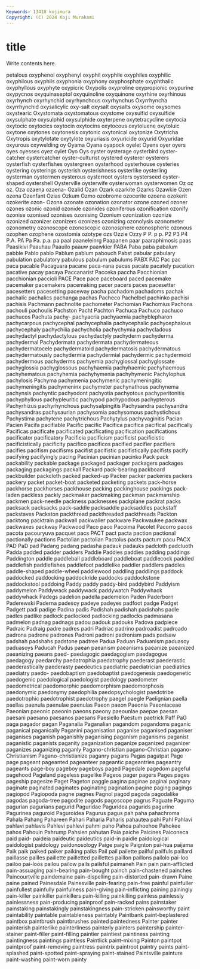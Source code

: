 ```yaml
---
Keywords: 13418 kojimura
Copyright: (C) 2024 Koji Murakami
---
```


# title

Write contents here.



petalous oxyphenol oxyphenyl oxyphil oxyphile oxyphiles oxyphilic oxyphilous
oxyphils oxyphonia oxyphony oxyphosphate oxyphthalic oxyphyllous oxyphyte oxypicric Oxypolis oxyproline
oxypropionic oxypurine oxypycnos oxyquinaseptol oxyquinoline oxyquinone oxyrhine oxyrhinous oxyrhynch oxyrhynchid
oxyrhynchous oxyrhynchus Oxyrrhyncha oxyrrhynchid oxysalicylic oxy-salt oxysalt oxysalts oxysome oxysomes
oxystearic Oxystomata oxystomatous oxystome oxysulfid oxysulfide oxysulphate oxysulphid oxysulphide oxyterpene
oxytetracycline oxytocia oxytocic oxytocics oxytocin oxytocins oxytocous oxytoluene oxytoluic oxytone
oxytones oxytonesis oxytonic oxytonical oxytonize Oxytricha Oxytropis oxytylotate oxytylote oxyuriasis
oxyuricide oxyurid Oxyuridae oxyurous oxywelding oy Oyama Oyana oyapock oyelet
Oyens oyer oyers oyes oyesses oyez oylet Oyo Oys oyster
oysterage oysterbird oyster-catcher oystercatcher oyster-culturist oystered oysterer oysterers oysterfish oysterfishes
oystergreen oysterhood oysterhouse oysteries oystering oysterings oysterish oysterishness oysterlike oysterling
oysterman oystermen oysterous oysterroot oysters oysterseed oyster-shaped oystershell Oysterville oysterwife
oysterwoman oysterwomen Oz oz oz. Oza ozaena ozaena- Ozalid Ozan
Ozark ozarkite Ozarks Ozawkie Ozen ozena Ozenfant Ozias Ozkum Ozmo
ozobrome ozocerite ozoena ozokerit ozokerite ozon- Ozona ozonate ozonation ozonator
ozone ozoned ozoner ozones ozonic ozonid ozonide ozonides ozoniferous ozonification
ozonify ozonise ozonised ozonises ozonising Ozonium ozonization ozonize ozonized ozonizer
ozonizers ozonizes ozonizing ozonolysis ozonometer ozonometry ozonoscope ozonoscopic ozonosphere ozonospheric
ozonous ozophen ozophene ozostomia ozotype ozs Ozzie Ozzy P P.
p p. P2 P3 P4 P.A. PA Pa Pa. p.a.
pa paal paaneleinrg Paapanen paar paaraphimosis paas Paasikivi Paauhau Paauilo
paauw paawkier PABA Paba paba pabalum pabble Pablo pablo Pablum
pablum pabouch Pabst pabular pabulary pabulation pabulatory pabulous pabulum pabulums
PABX PAC Pac pac paca pacable Pacaguara pacane paca-rana pacas
pacate pacately pacation pacative pacay pacaya Paccanarist Pacceka paccha Pacchionian
pacchionian paccioli PACE Pace pace paceboard paced pacemake pacemaker pacemakers
pacemaking pacer pacers paces pacesetter pacesetters pacesetting paceway pacha pachadom
pachadoms pachak pachalic pachalics pachanga pachas Pacheco Pachelbel pachinko pachisi
pachisis Pachmann pachnolite pachometer Pachomian Pachomius Pachons pachouli pachoulis Pachston
Pacht Pachton Pachuca Pachuco pachuco pachucos Pachuta pachy- pachyacria pachyaemia
pachyblepharon pachycarpous pachycephal pachycephalia pachycephalic pachycephalous pachycephaly pachychilia pachycholia pachychymia
pachycladous pachydactyl pachydactylous pachydactyly pachyderm pachyderma pachydermal Pachydermata pachydermata pachydermateous
pachydermatocele pachydermatoid pachydermatosis pachydermatous pachydermatously pachydermia pachydermial pachydermic pachydermoid pachydermous
pachyderms pachyemia pachyglossal pachyglossate pachyglossia pachyglossous pachyhaemia pachyhaemic pachyhaemous pachyhematous
pachyhemia pachyhymenia pachyhymenic Pachylophus pachylosis Pachyma pachymenia pachymenic pachymeningitic pachymeningitis
pachymeninx pachymeter pachynathous pachynema pachynsis pachyntic pachyodont pachyotia pachyotous pachyperitonitis
pachyphyllous pachypleuritic pachypod pachypodous pachypterous Pachyrhizus pachyrhynchous pachysalpingitis Pachysandra pachysandra
pachysandras pachysaurian pachysomia pachysomous pachystichous Pachystima pachytene pachytrichous Pachytylus pachyvaginitis
Pacian Pacien Pacifa pacifiable Pacific pacific Pacifica pacifica pacifical pacifically
Pacificas pacificate pacificated pacificating pacification pacifications pacificator pacificatory Pacificia pacificism
pacificist pacificistic pacificistically pacificity pacifico pacificos pacified pacifier pacifiers pacifies
pacifism pacifisms pacifist pacifistic pacifistically pacifists pacify pacifying pacifyingly pacing
Pacinian pacinian pacinko Pack pack packability packable package packaged packager
packagers packages packaging packagings packall Packard pack-bearing packboard packbuilder packcloth
packed packed-up Packer packer packeries packers packery packet packet-boat packeted
packeting packets pack-horse packhorse packhorses packhouse packing packinghouse packings pack-laden
packless packly packmaker packmaking packman packmanship packmen pack-needle packness packnesses
packplane packrat packs packsack packsacks pack-saddle packsaddle packsaddles packstaff packstaves
Packston packthread packthreaded packthreads Packton packtong packtrain packwall packwaller packware
Packwaukee packwax packwaxes packway Packwood Paco paco Pacoima Pacolet Pacorro
pacos pacota pacouryuva pacquet pacs PACT pact pacta paction pactional
pactionally pactions Pactolian pactolian Pactolus pacts pactum pacu PACX PAD
PaD pad Padang padang padasha padauk padauks padcloth padcluoth Padda
padded padder padders Paddie Paddies paddies padding paddings Paddington paddle
paddleball paddleboard paddleboat paddlecock paddled paddlefish paddlefishes paddlefoot paddlelike paddler
paddlers paddles paddle-shaped paddle-wheel paddlewood paddling paddlings paddock paddocked paddocking
paddockride paddocks paddockstone paddockstool paddoing Paddy paddy paddy-bird paddybird Paddyism
paddymelon Paddywack paddywack paddywatch Paddywhack paddywhack Padegs padelion padella pademelon
Paden Paderborn Paderewski Paderna padesoy padeye padeyes padfoot padge Padget
Padgett padi padige Padina padis Padishah padishah padishahs padle padles
padlike padlock padlocked padlocking padlocks padmasana padmelon padnag padnags padou
padouk padouks Padova padpiece Padraic Padraig padre padres padri Padriac
padrino padroadist padroado padrona padrone padrones Padroni padroni padronism pads
padsaw padshah padshahs padstone padtree Padua Paduan Paduanism paduasoy paduasoys
Paducah Padus paean paeanism paeanisms paeanize paeanized paeanizing paeans paed-
paedagogic paedagogism paedagogue paedagogy paedarchy paedatrophia paedatrophy paederast paederastic paederastically
paederasty paedeutics paediatric paediatrician paediatrics paediatry paedo- paedobaptism paedobaptist paedogenesis
paedogenetic paedogenic paedological paedologist paedology paedometer paedometrical paedomorphic paedomorphism paedomorphosis
paedonymic paedonymy paedophilia paedopsychologist paedotribe paedotrophic paedotrophist paedotrophy paegel paegle
Paelignian paella paellas paenula paenulae paenulas Paeon paeon Paeonia Paeoniaceae
Paeonian paeonic paeonin paeons paeony paeounlae paepae paesan paesani paesano
paesanos paesans Paesiello Paestum paetrick Paff PaG paga pagador pagan
Paganalia Paganalian pagandom pagandoms paganic paganical paganically Paganini paganisation paganise
paganised paganiser paganises paganish paganishly paganising paganism paganisms paganist paganistic
paganists paganity paganization paganize paganized paganizer paganizes paganizing paganly Pagano-christian
pagano-Christian pagano-Christianism Pagano-christianize paganry pagans Pagas pagatpat Page page pageant
pageanted pageanteer pageantic pageantries pageantry pageants page-boy pageboy pageboys paged
Pagedale pagedom pageful pagehood Pageland pageless pagelike Pageos pager pagers
Pages pages pageship pagesize Paget Pageton paggle pagina paginae paginal
paginary paginate paginated paginates paginating pagination pagine paging pagings pagiopod
Pagiopoda pagne pagnes Pagnol pagod pagoda pagodalike pagodas pagoda-tree pagodite
pagods pagoscope pagrus Paguate Paguma pagurian pagurians pagurid Paguridae Paguridea
pagurids pagurine Pagurinea paguroid Paguroidea Pagurus pagus pah paha pahachroma
Pahala Pahang Pahareen Pahari Paharia Paharis pahautea pahi Pahl Pahlavi
pahlavi pahlavis Pahlevi pahlevi pahmi paho Pahoa pahoehoe Pahokee pahos
Pahouin Pahrump Pahsien pahutan Paia paiche Paicines Paiconeca paid paid-
paideia paideutic paideutics paid-in paidle paidological paidologist paidology paidonosology Paige
paigle Paignton pai-hua paijama Paik paik paiked paiker paiking paiks
Pail pail pailette pailful pailfuls paillard paillasse pailles paillette pailletted
paillettes paillon paillons pailolo pai-loo pailoo pai-loos pailou pailow pails
pailsful paimaneh Pain pain pain-afflicted pain-assuaging pain-bearing pain-bought painch pain-chastened
painches Paincourtville paindemaine pain-dispelling pain-distorted pain-drawn Paine paine pained Painesdale
Painesville pain-fearing pain-free painful painfuller painfullest painfully painfulness pain-giving pain-inflicting
paining painingly pain-killer painkiller painkillers pain-killing painkilling painless painlessly painlessness
pain-producing painproof pain-racked pains painstaker painstaking painstakingly painstakingness pain-stricken painsworthy
paint paintability paintable paintableness paintably Paintbank paint-beplastered paintbox paintbrush paintbrushes
painted paintedness Painter painter painterish painterlike painterliness painterly painters paintership
painter-stainer paint-filler paint-filling paintier paintiest paintiness painting paintingness paintings paintless
Paintlick paint-mixing Painton paintpot paintproof paint-removing paintress paintrix paintroot paintry
paints paint-splashed paint-spotted paint-spraying paint-stained Paintsville painture paint-washing paint-worn painty
